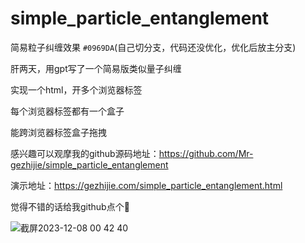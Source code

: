 # simple_particle_entanglement
简易粒子纠缠效果
`#0969DA`(自己切分支，代码还没优化，优化后放主分支)

肝两天，用gpt写了一个简易版类似量子纠缠

实现一个html，开多个浏览器标签

每个浏览器标签都有一个盒子

能跨浏览器标签盒子拖拽

感兴趣可以观摩我的github源码地址：https://github.com/Mr-gezhijie/simple_particle_entanglement

演示地址：https://gezhijie.com/simple_particle_entanglement.html

觉得不错的话给我github点个🌟

![截屏2023-12-08 00 42 40](https://github.com/Mr-gezhijie/simple_particle_entanglement/assets/57758388/d7657165-4dc6-4b77-a7da-e2a871c016c9)

